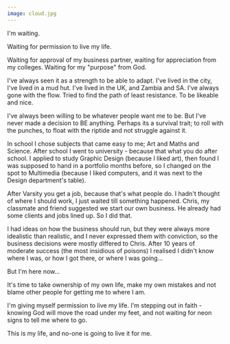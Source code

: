 ```yaml
---
image: cloud.jpg
---
```


I'm waiting.

Waiting for permission to live my life.

Waiting for approval of my business partner, waiting for appreciation from my colleges. Waiting for my "purpose" from God.

I've always seen it as a strength to be able to adapt. I've lived in the city, I've lived in a mud hut. I've lived in the UK, and Zambia and SA. I've always gone with the flow. Tried to find the path of least resistance. To be likeable and nice.

I've always been willing to be whatever people want me to be. But I've never made a decision to BE anything. Perhaps its a survival trait; to roll with the punches, to float with the riptide and not struggle against it.

In school I chose subjects that came easy to me; Art and Maths and Science. After school I went to university - because that what you do after school. I applied to study Graphic Design (because I liked art), then found I was supposed to hand in a portfolio months before, so I changed on the spot to Multimedia (because I liked computers, and it was next to the Design department's table).

After Varsity you get a job, because that's what people do. I hadn't thought of where I should work, I just waited till something happened. Chris, my classmate and friend suggested we start our own business. He already had some clients and jobs lined up. So I did that.

I had ideas on how the business should run, but they were always more idealistic than realistic, and I never expressed them with conviction, so the business decisions were mostly differed to Chris. After 10 years of moderate success (the most insidious of poisons) I realised I didn't know where I was, or how I got there, or where I was going...

But I'm here now...

It's time to take ownership of my own life, make my own mistakes and not blame other people for getting me to where I am.

I'm giving myself permission to live my life. I'm stepping out in faith - knowing God will move the road under my feet, and not waiting for neon signs to tell me where to go.

This is my life, and no-one is going to live it for me.
